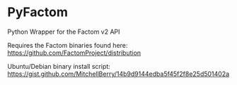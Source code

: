 # PyFactom
Python Wrapper for the Factom v2 API

Requires the Factom binaries found here: https://github.com/FactomProject/distribution

Ubuntu/Debian binary install script: https://gist.github.com/MitchellBerry/14b9d9144edba5f45f2f8e25d501402a


